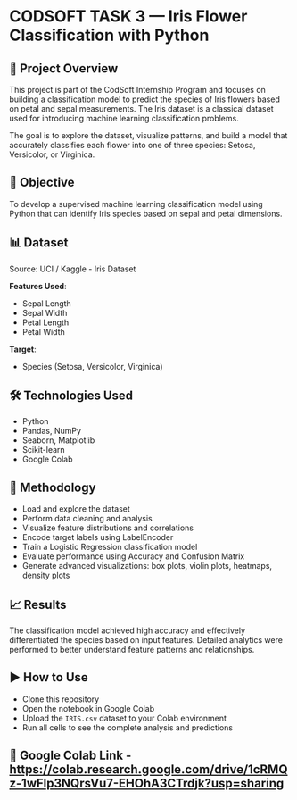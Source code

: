 # CODSOFT TASK 3 — Iris Flower Classification with Python

## 📌 Project Overview
This project is part of the CodSoft Internship Program and focuses on building a classification model to predict the species of Iris flowers based on petal and sepal measurements. The Iris dataset is a classical dataset used for introducing machine learning classification problems.

The goal is to explore the dataset, visualize patterns, and build a model that accurately classifies each flower into one of three species: Setosa, Versicolor, or Virginica.

## 🎯 Objective
To develop a supervised machine learning classification model using Python that can identify Iris species based on sepal and petal dimensions.

## 📊 Dataset
Source: UCI / Kaggle - Iris Dataset

**Features Used**:
- Sepal Length
- Sepal Width
- Petal Length
- Petal Width

**Target**:
- Species (Setosa, Versicolor, Virginica)

## 🛠️ Technologies Used
- Python  
- Pandas, NumPy  
- Seaborn, Matplotlib  
- Scikit-learn  
- Google Colab

## 🚀 Methodology
- Load and explore the dataset  
- Perform data cleaning and analysis  
- Visualize feature distributions and correlations  
- Encode target labels using LabelEncoder  
- Train a Logistic Regression classification model  
- Evaluate performance using Accuracy and Confusion Matrix  
- Generate advanced visualizations: box plots, violin plots, heatmaps, density plots

## 📈 Results
The classification model achieved high accuracy and effectively differentiated the species based on input features. Detailed analytics were performed to better understand feature patterns and relationships.

## ▶️ How to Use
- Clone this repository  
- Open the notebook in Google Colab  
- Upload the `IRIS.csv` dataset to your Colab environment  
- Run all cells to see the complete analysis and predictions

## 🔗 Google Colab Link - https://colab.research.google.com/drive/1cRMQz-1wFlp3NQrsVu7-EHOhA3CTrdjk?usp=sharing

